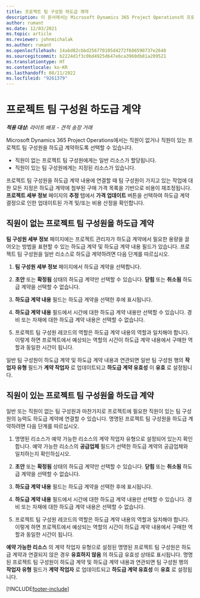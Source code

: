 ```yaml
---
title: 프로젝트 팀 구성원 하도급 계약
description: 이 문서에서는 Microsoft Dynamics 365 Project Operations의 프로젝트 팀 구성원을 하도급 계약하는 방법에 대해 설명합니다.
author: rumant
ms.date: 12/03/2021
ms.topic: article
ms.reviewer: johnmichalak
ms.author: rumant
ms.openlocfilehash: 14abd82cbbd256770105d4272f686590737e2648
ms.sourcegitcommit: b2224d1f3c0bd4925d647e6ca3960db81a209521
ms.translationtype: HT
ms.contentlocale: ko-KR
ms.lasthandoff: 08/11/2022
ms.locfileid: "9261379"
---
```

# <a name="subcontracting-project-team-members"></a>프로젝트 팀 구성원 하도급 계약

_**적용 대상:** 라이트 배포 - 견적 송장 거래_

Microsoft Dynamics 365 Project Operations에서는 직원이 없거나 직원이 있는 프로젝트 팀 구성원을 하도급 계약하도록 선택할 수 있습니다.

- 직원이 없는 프로젝트 팀 구성원에게는 일반 리소스가 할당됩니다.
- 직원이 있는 팀 구성원에게는 지정된 리소스가 있습니다.

프로젝트 팀 구성원을 하도급 계약 내용에 연결할 때 팀 구성원이 가지고 있는 작업에 대한 모든 지정은 하도급 계약에 첨부된 구매 가격 목록을 기반으로 비용이 재조정됩니다.  **프로젝트 세부 정보** 페이지의 **추정** 탭에서 **가격 업데이트** 버튼을 선택하여 하도급 계약 결정으로 인한 업데이트된 가격 및/또는 비용 산정을 확인합니다. 

## <a name="subcontracting-an-unstaffed-project-team-member"></a>직원이 없는 프로젝트 팀 구성원을 하도급 계약
**팀 구성원 세부 정보** 페이지에는 프로젝트 관리자가 하도급 계약에서 필요한 용량을 끌어오는 방법을 표현할 수 있는 하도급 계약 및 하도급 계약 내용 필드가 있습니다. 프로젝트 팀 구성원을 일반 리소스로 하도급 계약하려면 다음 단계를 따르십시오.

1.  **팀 구성원 세부 정보** 페이지에서 하도급 계약을 선택합니다.

2.  **초안** 또는 **확정됨** 상태의 하도급 계약만 선택할 수 있습니다. **닫힘** 또는 **취소됨** 하도급 계약을 선택할 수 없습니다. 

3.  **하도급 계약 내용** 필드는 하도급 계약을 선택한 후에 표시됩니다.

4.  **하도급 계약 내용** 필드에서 시간에 대한 하도급 계약 내용만 선택할 수 있습니다. 경비 또는 자재에 대한 하도급 계약 내용은 선택할 수 없습니다.

5.  프로젝트 팀 구성원 레코드의 역할은 하도급 계약 내용의 역할과 일치해야 합니다. 이렇게 하면 프로젝트에서 예상되는 역할의 시간이 하도급 계약 내용에서 구매한 역할과 동일한 시간이 됩니다. 

일반 팀 구성원이 하도급 계약 및 하도급 계약 내용과 연관되면 일반 팀 구성원 행의 **작업자 유형** 필드가 **계약 작업자** 로 업데이트되고 **하도급 계약 유효성** 이 **유효** 로 설정됩니다.

## <a name="subcontracting-a-staffed-project-team-member"></a>직원이 있는 프로젝트 팀 구성원을 하도급 계약
일반 또는 직원이 없는 팀 구성원과 마찬가지로 프로젝트에 필요한 직원이 있는 팀 구성원의 능력도 하도급 계약에 연결할 수 있습니다. 명명된 프로젝트 팀 구성원을 하도급 계약하려면 다음 단계를 따르십시오.

1.  명명된 리소스가 예약 가능한 리소스의 계약 작업자 유형으로 설정되어 있는지 확인합니다. 예약 가능한 리소스의 **공급업체** 필드가 선택한 하도급 계약의 공급업체와 일치하는지 확인하십시오. 

2.  **초안** 또는 **확정됨** 상태의 하도급 계약만 선택할 수 있습니다. **닫힘** 또는 **취소됨** 하도급 계약을 선택할 수 없습니다. 

3.  **하도급 계약 내용** 필드는 하도급 계약을 선택한 후에 표시됩니다.

4.  **하도급 계약 내용** 필드에서 시간에 대한 하도급 계약 내용만 선택할 수 있습니다. 경비 또는 자재에 대한 하도급 계약 내용은 선택할 수 없습니다.

5.  프로젝트 팀 구성원 레코드의 역할은 하도급 계약 내용의 역할과 일치해야 합니다. 이렇게 하면 프로젝트에서 예상되는 역할의 시간이 하도급 계약 내용에서 구매한 역할과 동일한 시간이 됩니다. 

**예약 가능한 리소스** 의 계약 작업자 유형으로 설정된 명명된 프로젝트 팀 구성원은 하도급 계약과 연결되지 않은 경우 **유효하지 않음** 의 하도급 유효성 상태로 표시됩니다. 명명된 프로젝트 팀 구성원이 하도급 계약 및 하도급 계약 내용과 연관되면 팀 구성원 행의 **작업자 유형** 필드가 **계약 작업자** 로 업데이트되고 **하도급 계약 유효성** 이 **유효** 로 설정됩니다.

[!INCLUDE[footer-include](../../includes/footer-banner.md)]
